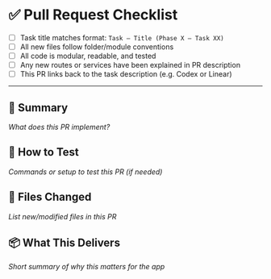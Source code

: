 # ✅ Pull Request Checklist

- [ ] Task title matches format: `Task — Title (Phase X — Task XX)`
- [ ] All new files follow folder/module conventions
- [ ] All code is modular, readable, and tested
- [ ] Any new routes or services have been explained in PR description
- [ ] This PR links back to the task description (e.g. Codex or Linear)

---

## 🧩 Summary

_What does this PR implement?_

## 🧪 How to Test

_Commands or setup to test this PR (if needed)_

## 📂 Files Changed

_List new/modified files in this PR_

## 📦 What This Delivers

_Short summary of why this matters for the app_
